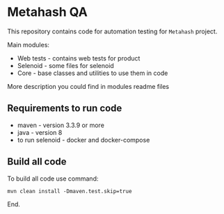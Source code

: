 # Metahash QA

This repository contains code for automation testing for `Metahash` project.

Main modules:
* Web tests - contains web tests for product
* Selenoid - some files for selenoid
* Core - base classes and utilities to use them in code

More description you could find in modules readme files

## Requirements to run code

* maven - version 3.3.9 or more
* java - version 8
* to run selenoid - docker and docker-compose

## Build all code

To build all code use command:

    mvn clean install -Dmaven.test.skip=true


End.
